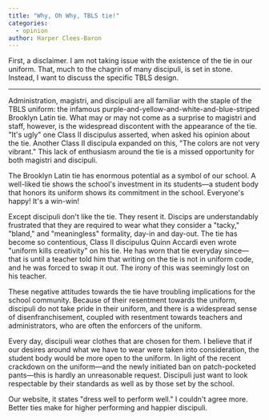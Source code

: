 ```yaml
---
title: "Why, Oh Why, TBLS tie!"
categories:
  - opinion
author: Harper Clees-Baron
---
```


First, a disclaimer. I am not taking issue with the existence of the tie in our uniform. That, much to the chagrin of many discipuli, is set in stone. Instead, I want to discuss the specific TBLS design.

---

Administration, magistri, and discipuli are all familiar with the staple of the TBLS uniform: the infamous purple-and-yellow-and-white-and-blue-striped Brooklyn Latin tie. What may or may not come as a surprise to magistri and staff, however, is the widespread discontent with the appearance of the tie. "It's ugly" one Class II discipulus asserted, when asked his opinion about the tie. Another Class II discipula expanded on this, "The colors are not very vibrant." This lack of enthusiasm around the tie is a missed opportunity for both magistri and discipuli.

The Brooklyn Latin tie has enormous potential as a symbol of our school. A well-liked tie shows the school's investment in its students—a student body that honors its uniform shows its commitment in the school. Everyone's happy! It's a win-win!

Except discipuli don't like the tie. They resent it. Discips are understandably frustrated that they are required to wear what they consider a "tacky," "bland," and "meaningless" formality, day-in and day-out. The tie has become so contentious, Class II discipulus Quinn Accardi even wrote "uniform kills creativity" on his tie. He has worn that tie everyday since—that is until a teacher told him that writing on the tie is not in uniform code, and he was forced to swap it out. The irony of this was seemingly lost on his teacher.

These negative attitudes towards the tie have troubling implications for the school community. Because of their resentment towards the uniform, discipuli do not take pride in their uniform, and there is a widespread sense of disenfranchisement, coupled with resentment towards teachers and administrators, who are often the enforcers of the uniform.

Every day, discipuli wear clothes that are chosen for them. I believe that if our desires around what we have to wear were taken into consideration, the student body would be more open to the uniform. In light of the recent crackdown on the uniform—and the newly initiated ban on patch-pocketed pants—this is hardly an unreasonable request. Discipuli just want to look respectable by their standards as well as by those set by the school.

Our website, it states  "dress well to perform well." I couldn't agree more. Better ties make for higher performing and happier discipuli.
